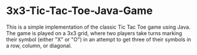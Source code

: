 # 3x3-Tic-Tac-Toe-Java-Game
This is a simple implementation of the classic Tic Tac Toe game using Java. The game is played on a 3x3 grid, where two players take turns marking their symbol (either "X" or "O") in an attempt to get three of their symbols in a row, column, or diagonal.
